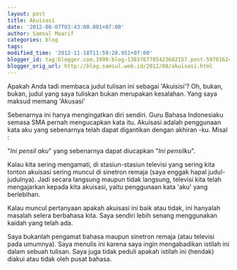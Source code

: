 ```yaml
---
layout: post
title: Akuisasi
date: '2012-08-07T03:43:00.001+07:00'
author: Samsul Maarif
categories: blog
tags: 
modified_time: '2012-11-18T11:59:28.951+07:00'
blogger_id: tag:blogger.com,1999:blog-1383767785423682157.post-5978162475916893759
blogger_orig_url: http://blog.samsul.web.id/2012/08/akuisasi.html
---
```


Apakah Anda tadi membaca judul tulisan ini sebagai 'Akuisisi'? Oh, bukan, bukan, judul yang saya tuliskan bukan merupakan kesalahan. Yang saya maksud memang 'Akusasi'  

Sebenarnya ini hanya mengingatkan diri sendiri. Guru Bahasa Indonesiaku semasa SMA pernah mengucapkan kata itu. Akuisasi adalah penggunaan kata aku yang sebenarnya telah dapat digantikan dengan akhiran -ku. Misal :  

"_Ini pensil aku_" yang sebenarnya dapat diucapkan "_Ini pensilku_".  

Kalau kita sering mengamati, di stasiun-stasiun televisi yang sering kita tonton akuisasi sering muncul di sinetron remaja (saya enggak hapal judul-judulnya). Jadi secara langsung maupun tidak langsung, televisi kita telah mengajarkan kepada kita akuisasi, yaitu penggunaan kata 'aku' yang berlebihan.  

Kalau muncul pertanyaan apakah akuisasi ini baik atau tidak, ini hanyalah masalah selera berbahasa kita. Saya sendiri lebih senang menggunakan kaidah yang telah ada.  

Saya bukanlah pengamat bahasa maupun sinetron remaja (atau televisi pada umumnya). Saya menulis ini karena saya ingin mengabadikan istilah ini dalam sebuah tulisan. Saya juga tidak peduli apakah istilah ini (hendak) diakui atau tidak oleh pusat bahasa.
